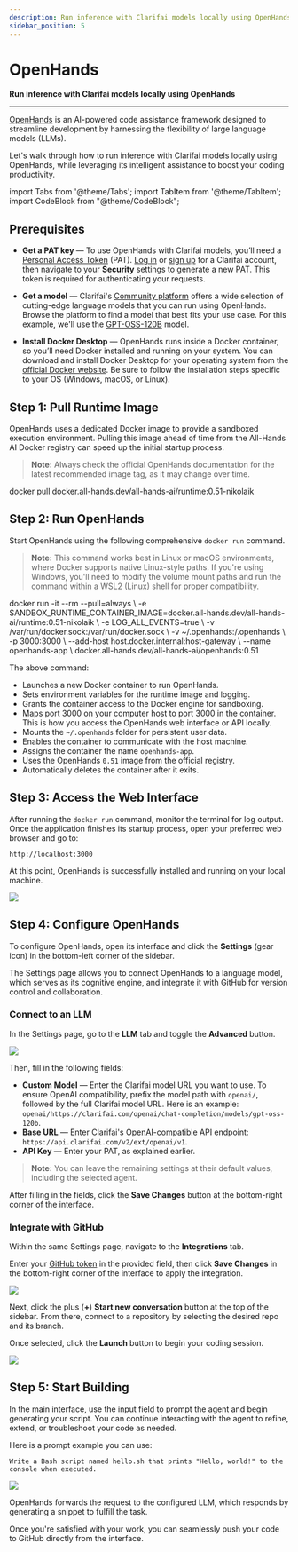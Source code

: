 ```yaml
---
description: Run inference with Clarifai models locally using OpenHands
sidebar_position: 5
---
```


# OpenHands

**Run inference with Clarifai models locally using OpenHands**
<hr />

[OpenHands](https://docs.all-hands.dev/) is an AI-powered code assistance framework designed to streamline development by harnessing the flexibility of large language models (LLMs).

Let's walk through how to run inference with Clarifai models locally using OpenHands, while leveraging its intelligent assistance to boost your coding productivity.

import Tabs from '@theme/Tabs';
import TabItem from '@theme/TabItem';
import CodeBlock from "@theme/CodeBlock";

## Prerequisites

- **Get a PAT key** — To use OpenHands with Clarifai models, you’ll need a [Personal Access Token](https://docs.clarifai.com/control/authentication/pat) (PAT). [Log in](https://clarifai.com/login) or [sign up](https://clarifai.com/signup) for a Clarifai account, then navigate to your **Security** settings to generate a new PAT. This token is required for authenticating your requests.

- **Get a model** — Clarifai's [Community platform](https://clarifai.com/explore) offers a wide selection of cutting-edge language models that you can run using OpenHands. Browse the platform to find a model that best fits your use case. For this example, we'll use the [GPT-OSS-120B](https://clarifai.com/openai/chat-completion/models/gpt-oss-120b) model. 

- **Install Docker Desktop** — OpenHands runs inside a Docker container, so you’ll need Docker installed and running on your system. You can download and install Docker Desktop for your operating system from the [official Docker website](https://www.docker.com/products/docker-desktop). Be sure to follow the installation steps specific to your OS (Windows, macOS, or Linux).


## Step 1: Pull Runtime Image

OpenHands uses a dedicated Docker image to provide a sandboxed execution environment. Pulling this image ahead of time from the All-Hands AI Docker registry can speed up the initial startup process.

> **Note:** Always check the official OpenHands documentation for the latest recommended image tag, as it may change over time.

<Tabs groupId="code">
<TabItem value="bash" label="CLI">
    <CodeBlock className="language-bash">docker pull docker.all-hands.dev/all-hands-ai/runtime:0.51-nikolaik</CodeBlock>
</TabItem>
</Tabs>

## Step 2: Run OpenHands

Start OpenHands using the following comprehensive `docker run` command.

> **Note:** This command works best in Linux or macOS environments, where Docker supports native Linux-style paths. If you're using Windows, you'll need to modify the volume mount paths and run the command within a WSL2 (Linux) shell for proper compatibility.

<Tabs groupId="code">
<TabItem value="bash" label="CLI">
    <CodeBlock className="language-bash">
    docker run -it --rm --pull=always \
    -e SANDBOX_RUNTIME_CONTAINER_IMAGE=docker.all-hands.dev/all-hands-ai/runtime:0.51-nikolaik \
    -e LOG_ALL_EVENTS=true \
    -v /var/run/docker.sock:/var/run/docker.sock \
    -v ~/.openhands:/.openhands \
    -p 3000:3000 \
    --add-host host.docker.internal:host-gateway \
    --name openhands-app \
    docker.all-hands.dev/all-hands-ai/openhands:0.51  
    </CodeBlock>
</TabItem>
</Tabs>

The above command:

* Launches a new Docker container to run OpenHands.
* Sets environment variables for the runtime image and logging.
* Grants the container access to the Docker engine for sandboxing.
* Maps port 3000 on your computer host to port 3000 in the container. This is how you access the OpenHands web interface or API locally.
* Mounts the `~/.openhands` folder for persistent user data.
* Enables the container to communicate with the host machine.
* Assigns the container the name `openhands-app`.
* Uses the OpenHands `0.51` image from the official registry.
* Automatically deletes the container after it exits.

## Step 3: Access the Web Interface

After running the `docker run` command, monitor the terminal for log output. Once the application finishes its startup process, open your preferred web browser and go to:

```
http://localhost:3000
```

At this point, OpenHands is successfully installed and running on your local machine.

![](/img/new-docs/openhands_1.png)

## Step 4: Configure OpenHands

To configure OpenHands, open its interface and click the **Settings** (gear icon) in the bottom-left corner of the sidebar. 

The Settings page allows you to connect OpenHands to a language model, which serves as its cognitive engine, and integrate it with GitHub for version control and collaboration.

### Connect to an LLM

In the Settings page, go to the **LLM** tab and toggle the **Advanced** button.

![](/img/new-docs/openhands_2.png)

Then, fill in the following fields:

* **Custom Model** — Enter the Clarifai model URL you want to use. To ensure OpenAI compatibility, prefix the model path with `openai/`, followed by the full Clarifai model URL. Here is an example: `openai/https://clarifai.com/openai/chat-completion/models/gpt-oss-120b`. 
* **Base URL** — Enter Clarifai's [OpenAI-compatible](https://docs.clarifai.com/compute/inference/#predict-with-openai-compatible-format) API endpoint: `https://api.clarifai.com/v2/ext/openai/v1`. 
* **API Key** — Enter your PAT, as explained earlier.

> **Note:** You can leave the remaining settings at their default values, including the selected agent.

After filling in the fields, click the **Save Changes** button at the bottom-right corner of the interface.

### Integrate with GitHub

Within the same Settings page, navigate to the **Integrations** tab.

Enter your [GitHub token](https://github.com/settings/tokens) in the provided field, then click **Save Changes** in the bottom-right corner of the interface to apply the integration.

![](/img/new-docs/openhands_3.png)

Next, click the plus (**+**) **Start new conversation** button at the top of the sidebar. From there, connect to a repository by selecting the desired repo and its branch.

Once selected, click the **Launch** button to begin your coding session.

![](/img/new-docs/openhands_4.png)

## Step 5: Start Building

In the main interface, use the input field to prompt the agent and begin generating your script. You can continue interacting with the agent to refine, extend, or troubleshoot your code as needed.

Here is a prompt example you can use:

```text
Write a Bash script named hello.sh that prints "Hello, world!" to the console when executed.
```

![](/img/new-docs/openhands_5.png)

OpenHands forwards the request to the configured LLM, which responds by generating a snippet to fulfill the task.

Once you're satisfied with your work, you can seamlessly push your code to GitHub directly from the interface.
